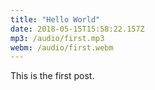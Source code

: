 ```yaml
---
title: "Hello World"
date: 2018-05-15T15:58:22.157Z
mp3: /audio/first.mp3
webm: /audio/first.webm
---
```


This is the first post.